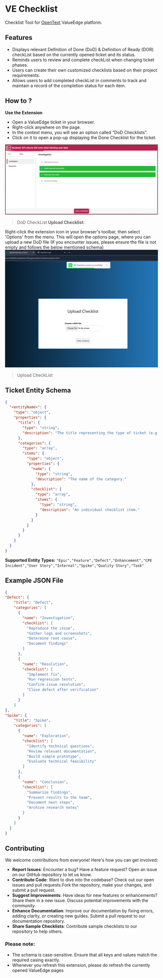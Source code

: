 # VE Checklist
Checklist Tool for [OpenText](https://www.opentext.com/) ValueEdge platform.

## Features
- Displays relevant Definition of Done (DoD) & Definition of Ready (DOR) checkList based on the currently opened ticket and its status.
- Reminds users to review and complete checkList when changing ticket phases.
- Users can create their own customized checklists based on their project requirements.
- Allows users to add completed checkList in comments to track and maintain a record of the completion status for each item.

## How to ?
**Use the Extension**
* Open a ValueEdge ticket in your browser.
* Right-click anywhere on the page.
* In the context menu, you will see an option called "DoD Checklists".
* Click on it to open a pop-up displaying the Done Checklist for the ticket.

![Screenshot for DoDcheckList](screenshots/DoDChecklist.png)
> DoD CheckList
**Upload Checklist**:

Right-click the extension icon in your browser's toolbar, then select 'Options' from the menu. This will open the options page, where you can upload a new DoD file (If you encounter issues, please ensure the file is not empty and follows the below mentioned schema)
![Screenshot for Upload Checklist](screenshots/UploadChecklist.png)
> Upload CheckList

## Ticket Entity Schema 
```json
{
  "<entityName>": {
    "type": "object",
    "properties": {
      "title": {
        "type": "string",
        "description": "The title representing the type of ticket (e.g., Defect, Epic)"
      },
      "categories": {
        "type": "array",
        "items": {
          "type": "object",
          "properties": {
            "name": {
              "type": "string",
              "description": "The name of the category."
            },
            "checklist": {
              "type": "array",
              "items": {
                "type": "string",
                "description": "An individual checklist item."
              }
            }
          }
        }
      }
    }
  }
}
```
**Supported Entity Types:** ```"Epic","Feature","Defect","Enhancement","CPE Incident","User Story","Internal","Spike","Quality Story","Task"```

## Example JSON File

```JSON
{
"Defect": {
    "title": "Defect",
    "categories": [
      {
        "name": "Investigation",
        "checklist": [
          "Reproduce the issue",
          "Gather logs and screenshots",
          "Determine root cause",
          "Document findings"
        ]
      },
      {
        "name": "Resolution",
        "checklist": [
          "Implement fix",
          "Run regression tests",
          "Confirm issue resolution",
          "Close defect after verification"
        ]
      }
    ]
},
"Spike": {
    "title": "Spike",
    "categories": [
      {
        "name": "Exploration",
        "checklist": [
          "Identify technical questions",
          "Review relevant documentation",
          "Build simple prototype",
          "Evaluate technical feasibility"
        ]
      },
      {
        "name": "Conclusion",
        "checklist": [
          "Summarize findings",
          "Present results to the team",
          "Document next steps",
          "Archive research notes"
        ]
      }
    ]
  }
}
```

## Contributing
We welcome contributions from everyone! Here's how you can get involved:

- **Report Issues**: Encounter a bug? Have a feature request? Open an issue on our GitHub repository to let us know.
- **Contribute Code**: Want to dive into the codebase? Check out our open issues and pull requests.Fork the repository, make your changes, and submit a pull request.
- **Suggest Improvements**: Have ideas for new features or enhancements? Share them in a new issue. Discuss potential improvements with the community.
- **Enhance Documentation**: Improve our documentation by fixing errors, adding clarity, or creating new guides. Submit a pull request to our documentation repository.
- **Share Sample Checklists**: Contribute sample checklists to our repository to help others.

### Please note:
- The schema is case-sensitive. Ensure that all keys and values match the required casing exactly.
- Whenever you refresh this extension, please do refresh the currently opened ValueEdge pages
